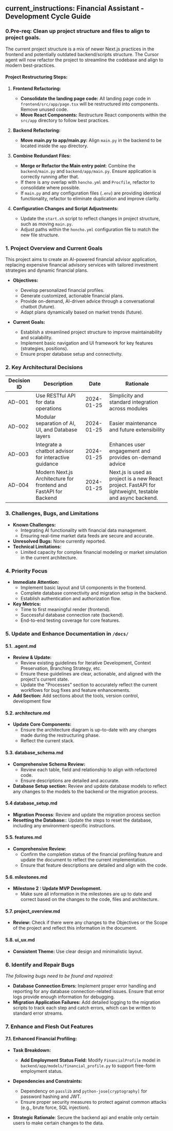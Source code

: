 ## current_instructions: Financial Assistant - Development Cycle Guide

### 0.Pre-req: Clean up project structure and files to align to project goals.

The current project structure is a mix of newer Next.js practices in the frontend and potentially outdated backend/scripts structure. The Cursor agent will now refactor the project to streamline the codebase and align to modern best-practices.

#### Project Restructuring Steps:

1.  **Frontend Refactoring:**

    *   **Consolidate the landing page code:** All landing page code in `frontend/src/app/page.tsx` will be restructured into components. Remove unused code.
    *   **Move React Components:** Restructure React components within the `src/app` directory to follow best practices.

2.  **Backend Refactoring:**

    *   **Move main.py to app/main.py:** Align `main.py` in the backend to be located inside the `app` directory.

3.  **Combine Redundant Files:**
    *  **Merge or Refactor the Main entry point**: Combine the `backend/main.py` and `backend/app/main.py`. Ensure application is correctly running after that. 
    *  If there is any overlap with `honcho.yml` and `Procfile`, refactor to consolidate where possible.
    *   If `main.py` and any configuration files (`.env`) are providing identical functionality, refactor to eliminate duplication and improve clarity.

4. **Configuration Changes and Script Adjustments:**

    *   Update the `start.sh` script to reflect changes in project structure, such as moving `main.py`.
    *   Adjust paths within the `honcho.yml` configuration file to match the new file structure.

### 1. Project Overview and Current Goals
This project aims to create an AI-powered financial advisor application, replacing expensive financial advisory services with tailored investment strategies and dynamic financial plans.

*   **Objectives:**
    *   Develop personalized financial profiles.
    *   Generate customized, actionable financial plans.
    *   Provide on-demand, AI-driven advice through a conversational chatbot (future).
    *   Adapt plans dynamically based on market trends (future).

*   **Current Goals:**
    *   Establish a streamlined project structure to improve maintainability and scalability.
    *   Implement basic navigation and UI framework for key features (strategies, positions).
    *   Ensure proper database setup and connectivity.

### 2. Key Architectural Decisions

| Decision ID | Description                                                    | Date       | Rationale                                                                                                                                                         |
|-------------|----------------------------------------------------------------|------------|--------------------------------------------------------------------------------------------------------------------------------------------------------------------|
| AD-001      | Use RESTful API for data operations                             | 2024-01-25 | Simplicity and standard integration across modules                                                                                                                |
| AD-002      | Modular separation of AI, UI, and Database layers               | 2024-01-25 | Easier maintenance and future extensibility                                                                                                                     |
| AD-003      | Integrate a chatbot advisor for interactive guidance              | 2024-01-25 | Enhances user engagement and provides on-demand advice                                                                                                       |
| AD-004      | Modern Next.js Architecture for frontend and FastAPI for Backend | 2024-01-25 | Next.js is used as project is a new React project. FastAPI for lightweight, testable and async backend.                                                                                           |

### 3. Challenges, Bugs, and Limitations

*   **Known Challenges:**
    *   Integrating AI functionality with financial data management.
    *   Ensuring real-time market data feeds are secure and accurate.
*   **Unresolved Bugs:**  None currently reported.
*   **Technical Limitations:**  
    *   Limited capacity for complex financial modeling or market simulation in the current architecture.

### 4. Priority Focus

*   **Immediate Attention:**
    *   Implement basic layout and UI components in the frontend.
    *   Complete database connectivity and migration setup in the backend.
    *   Establish authentication and authorization flow.
*   **Key Metrics:**
    *   Time to first meaningful render (frontend).
    *   Successful database connection rate (backend).
    *   End-to-end testing coverage for core features.

### 5. Update and Enhance Documentation in `/docs/`

#### 5.1. .agent.md
*   **Review & Update:**
    *   Review existing guidelines for Iterative Development, Context Preservation, Branching Strategy, etc.
    *   Ensure these guidelines are clear, actionable, and aligned with the project's current state.
    *   Update the "Processes" section to accurately reflect the current workflows for bug fixes and feature enhancements.
*   **Add Section:** Add sections about the tools, version control, development flow
#### 5.2. architecture.md
*   **Update Core Components:**
    *   Ensure the architecture diagram is up-to-date with any changes made during the restructuring phase.
    *   Reflect the current stack.

#### 5.3. database_schema.md
*   **Comprehensive Schema Review:**
    *   Review each table, field and relationship to align with refactored code.
    *   Ensure descriptions are detailed and accurate.
*   **Database Setup section:** Review and update database models to reflect any changes to the models to the backend or the migration process.

#### 5.4 database_setup.md
*   **Migration Process**: Review and update the migration process section
*   **Resetting the Database:**: Update the steps to reset the database, including any environment-specific instructions.

#### 5.5. features.md
*   **Comprehensive Review:**
    *   Confirm the completion status of the financial profiling feature and update the document to reflect the current implementation.
    *   Ensure that feature descriptions are detailed and align with the code.

#### 5.6. milestones.md
*   **Milestone 2 : Update MVP Development.**
    *   Make sure all information in the milestones are up to date and correct based on the changes to the code, files and architecture.

#### 5.7. project_overview.md
*   **Review:** Check if there were any changes to the Objectives or the Scope of the project and reflect this information in the document.

#### 5.8. ui_ux.md
*   **Consistent Theme:** Use clear design and minimalistic layout.

### 6. Identify and Repair Bugs
*The following bugs need to be found and repaired:*

*   **Database Connection Errors:** Implement proper error handling and reporting for any database connection-related issues. Ensure that error logs provide enough information for debugging.
*   **Migration Application Failures:** Add detailed logging to the migration scripts to track each step and catch errors, which can be written to standard error streams.

### 7. Enhance and Flesh Out Features
#### 7.1. Enhanced Financial Profiling:
*   **Task Breakdown:**
    *   **Add Employment Status Field:** Modify `FinancialProfile` model in `backend/app/models/financial_profile.py` to support free-form employment status.

*   **Dependencies and Constraints:**

    *   Dependency on `passlib` and `python-jose[cryptography]` for password hashing and JWT.
    *   Ensure proper security measures to protect against common attacks (e.g., brute force, SQL injection).
*  **Strategic Rationale**: Secure the backend api and enable only certain users to make certain changes to the data.